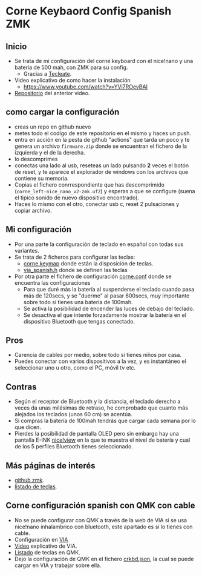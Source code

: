 # Corne Keybaord Config Spanish ZMK

## Inicio
* Se trata de mi configuración del corne keyboard con el nice!nano y una batería de 500 mah, con ZMK para su config.
  * Gracias a [Tecleate](https://tecleate.com/).
* Video explicativo de como hacer la instalación
  * https://www.youtube.com/watch?v=YVi7ROevBAI
* [Repositorio]() del anterior video.

## como cargar la configuración
* creas un repo en github nuevo
* metes todo el codigo de este repositorio en el mismo y haces un push.
* entra en acción en la pesta de github "actions" que tarda un poco y te genera un archivo `firmware.zip` donde se encuentran el fichero de la izquierda y el de la derecha.
* lo descomprimes
* conectas una lado al usb, reseteas un lado pulsando **2** veces el botón de reset, y te aparece el explorador de windows con los archivos que contiene su memoria.
* Copias el fichero conrrespondiente que has descomprimido (`corne_left-nice_nano_v2-zmk.uf2`) y esperas a que se configure (suena el tipico sonido de nuevo dispositivo encontrado).
* Haces lo mismo con el otro, conectar usb c, reset 2 pulsaciones y copiar archivo.

## Mi configuración
* Por una parte la configuración de teclado en español con todas sus variantes.
* Se trata de 2 ficheros para configurar las teclas:
  * [corne.keymap](config/corne.keymap) donde están la disposición de teclas.
  * [via_spanish.h](config/via_spanish.h) donde se definen las teclas
* Por otra parte el fichero de configuración [corne.conf](config/corne.conf) donde se encuentra las configuraciones
  * Para que duré más la batería al suspenderse el teclado cuando pasa más de 120secs, y se "duerme" al pasar 600secs, muy importante sobre todo si tienes una batería de 100mah.
  * Se activa la posibilidad de encender las luces de debajo del teclado.
  * Se desactiva el que intente forzadamente mostrar la batería en el dispositivo Bluetooth que tengas conectado.

## Pros
* Carencia de cables por medio, sobre todo si tienes niños por casa.
* Puedes conectar con varios dispositivos a la vez, y es instantáneo el seleccionar uno u otro, como el PC, móvil tv etc.

## Contras
* Según el receptor de Bluetooth y la distancia, el teclado derecho a veces da unas milésimas de retraso, he comprobado que cuanto más alejados los teclados (unos 60 cm) se acentúa.
* Si compras la batería de 100mah tendrás que cargar cada semana por lo que dicen.
* Pierdes la posibilidad de pantalla OLED pero sin embargo hay una pantalla E-INK [nice!view](https://nicekeyboards.com/nice-view/) en la que te muestra el nivel de batería y cual de los 5 perfiles Bluetooth tienes seleccionado.

## Más páginas de interés
* [github zmk](https://github.com/zmkfirmware/zmk).
* [listado de teclas](https://zmk.dev/docs/codes/keyboard-keypad).

## Corne  configuración spanish con QMK con cable
* No se puede configurar con QMK a través de la web de VIA si se usa nice!nano inhalambrico con bluetooth, este apartado es si lo tienes con cable.
* Configuración en [VIA](https://usevia.app/#/)
* [Video](https://www.youtube.com/watch?v=YAdTccaOKyw) explicativo de VIA.
* [Listado](https://docs.qmk.fm/#/keycodes) de teclas en QMK.
* Dejo la configuración de QMK en el fichero [crkbd.json](crkbd.json), la cual se puede cargar en VIA y trabajar sobre ella.
